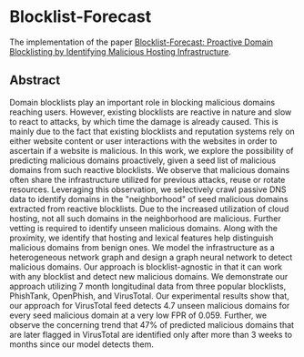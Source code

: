 # Blocklist-Forecast

The implementation of the paper [Blocklist-Forecast: Proactive Domain Blocklisting by Identifying Malicious Hosting Infrastructure](https://doi.ieeecomputersociety.org/).

## Abstract

Domain blocklists play an important role in blocking malicious domains reaching users. However, existing blocklists are reactive in nature and slow to react to attacks, by which time the damage is already caused. This is mainly due to the fact that existing blocklists and reputation systems rely on either website content or user interactions with the websites in order to ascertain if a website is malicious. In this work, we explore the possibility of predicting malicious domains proactively, given a seed list of malicious domains from such reactive blocklists. We observe that malicious domains often share the infrastructure utilized for previous attacks, reuse or rotate resources. Leveraging this observation, we selectively crawl passive DNS data to identify domains in the "neighborhood" of seed malicious domains extracted from reactive blocklists. Due to the increased utilization of cloud hosting, not all such domains in the neighborhood are malicious. Further vetting is required to identify unseen malicious domains. Along with the proximity, we identify that hosting and lexical features help distinguish malicious domains from benign ones. We model the infrastructure as a heterogeneous network graph and design a graph neural network to detect malicious domains. Our approach is blocklist-agnostic in that it can work with any blocklist and detect new malicious domains. We demonstrate our approach utilizing 7 month longitudinal data from three popular blocklists, PhishTank, OpenPhish, and VirusTotal. Our experimental results show that, our approach for VirusTotal feed detects 4.7 unseen malicious domains for every seed malicious domain at a very low FPR of 0.059. Further, we observe the concerning trend that 47% of predicted malicious domains that are later flagged in VirusTotal are identified only after more than 3 weeks to months since our model detects them.
